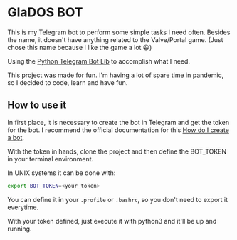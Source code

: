 # GlaDOS BOT

This is my Telegram bot to perform some simple tasks I need often.
Besides the name, it doesn't have anything related to the Valve/Portal game.
(Just chose this name because I like the game a lot 😀)

Using the [Python Telegram Bot Lib](https://github.com/python-telegram-bot/python-telegram-bot)
to accomplish what I need.

This project was made for fun. I'm having a lot of spare time in pandemic,
so I decided to code, learn and have fun.

## How to use it

In first place, it is necessary to create the bot in Telegram and get the token for the bot.
I recommend the official documentation for this [How do I create a bot](
https://core.telegram.org/bots#3-how-do-i-create-a-bot).

With the token in hands, clone the project and then define the BOT_TOKEN in your terminal
environment.

In UNIX systems it can be done with:

```sh
export BOT_TOKEN=<your_token>
```

You can define it in your `.profile` or `.bashrc`, so you don't need to export it everytime.

With your token defined, just execute it with python3 and it'll be up and running.